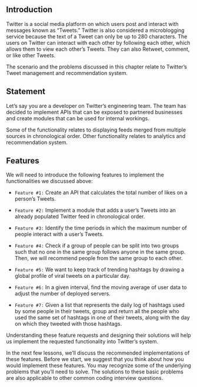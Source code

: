 ## Introduction

Twitter is a social media platform on which users post and interact with messages known as “Tweets.” Twitter is also considered a microblogging service because the text of a Tweet can only be up to 280 characters. The users on Twitter can interact with each other by following each other, which allows them to view each other’s Tweets. They can also Retweet, comment, or like other Tweets.

The scenario and the problems discussed in this chapter relate to Twitter’s Tweet management and recommendation system.

## Statement

Let’s say you are a developer on Twitter’s engineering team. The team has decided to implement APIs that can be exposed to partnered businesses and create modules that can be used for internal workings.

Some of the functionality relates to displaying feeds merged from multiple sources in chronological order. Other functionality relates to analytics and recommendation system.

## Features

We will need to introduce the following features to implement the functionalities we discussed above:

* `Feature #1:` Create an API that calculates the total number of likes on a person’s Tweets.

* `Feature #2:` Implement a module that adds a user’s Tweets into an already populated Twitter feed in chronological order.

* `Feature #3:` Identify the time periods in which the maximum number of people interact with a user’s Tweets.

* `Feature #4:` Check if a group of people can be split into two groups such that no one in the same group follows anyone in the same group. Then, we will recommend people from the same group to each other.

* `Feature #5:` We want to keep track of trending hashtags by drawing a global profile of viral tweets on a particular day.

* `Feature #6:` In a given interval, find the moving average of user data to adjust the number of deployed servers.

* `Feature #7:` Given a list that represents the daily log of hashtags used by some people in their tweets, group and return all the people who used the same set of hashtags in one of their tweets, along with the day on which they tweeted with those hashtags.

Understanding these feature requests and designing their solutions will help us implement the requested functionality into Twitter’s system.

In the next few lessons, we’ll discuss the recommended implementations of these features. Before we start, we suggest that you think about how you would implement these features. You may recognize some of the underlying problems that you’ll need to solve. The solutions to these basic problems are also applicable to other common coding interview questions.
